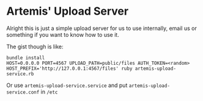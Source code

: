 # Artemis' Upload Server

Alright this is just a simple upload server for us to use internally, email us
or something if you want to know how to use it.

The gist though is like:

```
bundle install
HOST=0.0.0.0 PORT=4567 UPLOAD_PATH=public/files AUTH_TOKEN=<random> HOST_PREFIX='http://127.0.0.1:4567/files' ruby artemis-upload-service.rb
```

Or use `artemis-upload-service.service` and put `artemis-upload-service.conf`
in `/etc`
